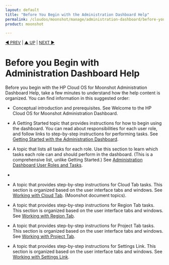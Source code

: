 ```yaml
---
layout: default
title: "Before You Begin with the Administration Dashboard Help"
permalink: /cloudos/moonshot/manage/administration-dashboard/before-you-begin/
product: moonshot

---
```




<script> 

function PageRefresh { 
onLoad="window.refresh"
}

PageRefresh();

</script>


<p style="font-size: small;"> <a href="/cloudos/moonshot/manage/operational-dashboard/">&#9664; PREV</a> | <a href="/cloudos/moonshot/manage/">&#9650; UP</a> | <a href="/cloudos/moonshot/manage/administration-dashboard/welcome/">NEXT &#9654;</a> </p>


# Before you Begin with Administration Dashboard Help #

Before you begin with the HP Cloud OS for Moonshot Administration Dashboard Help, take a few minutes to understand how the help content is organized. You can find information in this suggested order:

* Conceptual introduction and prerequisites. See Welcome to the HP Cloud OS for Moonshot Administration Dashboard.

* A Getting Started topic that provides instructions for how to begin using the dashboard. You can read about responsibilities for each user role, and follow links to step-by-step instructions for performing tasks. See [Getting Started with the Administration Dashboard](http://cloudos/moonshot/manage/administration-dashboard/getting-started/).

* A topic that lists all tasks for each role. Use this section to learn which tasks each role can and should perform in the dashboard. (This is a comprehensive list, unlike Getting Started.) See [Administration Dashboard User Roles and Tasks](http://cloudos/moonshot/manage/administration-dashboard/tasks-by-role/).
*

* A topic that provides step-by-step instructions for Cloud Tab tasks. This section is organized based on the user interface tabs and windows. See [Working with Cloud Tab](http://cloudos/moonshot/manage/administration-dashboard/working-with-cloud-tab/). (Moonshot document topics).

* A topic that provides step-by-step instructions for Region Tab tasks. This section is organized based on the user interface tabs and windows. See [Working with Region Tab](http://cloudos/moonshot/manage/administration-dashboard/working-with-region-tab//).

* A topic that provides step-by-step instructions for Project Tab tasks. This section is organized based on the user interface tabs and windows. See [Working with Project Tab](http://cloudos/moonshot/manage/administration-dashboard/working-with-project-tab/).
 
* A topic that provides step-by-step instructions for Settings Link. This section is organized based on the user interface tabs and windows. See [Working with Settings Link](http://cloudos/moonshot/manage/admininstration-dashboard/settings-link/).
